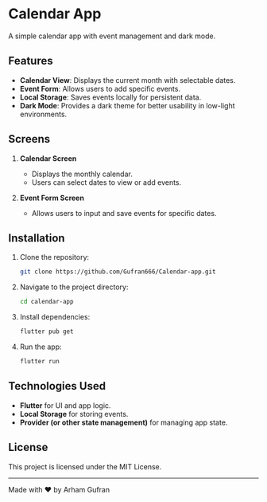 # Calendar App

A simple calendar app with event management and dark mode.

## Features
- **Calendar View**: Displays the current month with selectable dates.
- **Event Form**: Allows users to add specific events.
- **Local Storage**: Saves events locally for persistent data.
- **Dark Mode**: Provides a dark theme for better usability in low-light environments.

## Screens
1. **Calendar Screen**
    - Displays the monthly calendar.
    - Users can select dates to view or add events.

2. **Event Form Screen**
    - Allows users to input and save events for specific dates.

## Installation
1. Clone the repository:
   ```sh
   git clone https://github.com/Gufran666/Calendar-app.git
   ```
2. Navigate to the project directory:
   ```sh
   cd calendar-app
   ```
3. Install dependencies:
   ```sh
   flutter pub get
   ```
4. Run the app:
   ```sh
   flutter run
   ```

## Technologies Used
- **Flutter** for UI and app logic.
- **Local Storage** for storing events.
- **Provider (or other state management)** for managing app state.

## License
This project is licensed under the MIT License.

---
Made with ❤️ by Arham Gufran

